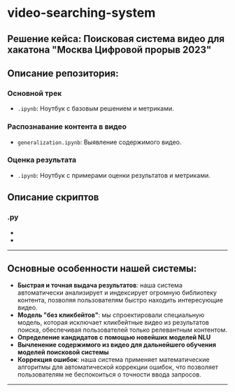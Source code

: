 # video-searching-system

## Решение кейса: Поисковая система видео для хакатона "Москва Цифровой прорыв 2023"

## Описание репозитория:

### Основной трек
- `.ipynb`: Ноутбук с базовым решением и метриками.

### Распознавание контента в видео
- `generalization.ipynb`: Выявление содержимого видео.
  
### Оценка результата
- `.ipynb`: Ноутбук с примерами оценки результатов и метриками.

## Описание скриптов

### .py
- 
- 
----------------------------------------------------------------------------------------------------------------------------------------------------------------------------------------------

## Основные особенности нашей системы:

- **Быстрая и точная выдача результатов**: наша система автоматически анализирует и индексирует огромную библиотеку контента, позволяя пользователям быстро находить интересующие видео.
- **Модель "без кликбейтов"**: мы спроектировали специальную модель, которая исключает кликбейтные видео из результатов поиска, обеспечивая пользователей только релевантным контентом.
- **Определение кандидатов с помощью новейших моделей NLU**
- **Вычленение содержимого из видео для дальнейшего обучения моделей поисковой системы**
- **Коррекция ошибок**: наша система применяет математические алгоритмы для автоматической коррекции ошибок, что позволяет пользователям не беспокоиться о точности ввода запросов.
---------------------------------------------------------------------------------------------------------------------------------------------------------------------------------------------
